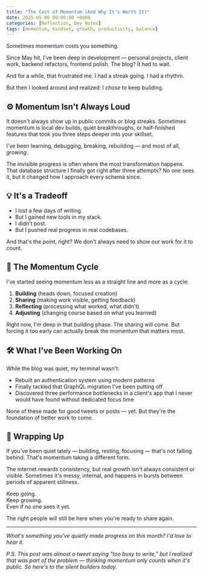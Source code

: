 ```yaml
---
title: "The Cost of Momentum (And Why It's Worth It)"
date: 2025-05-06 09:00:00 +0000
categories: [Reflection, Dev Notes]
tags: [momentum, mindset, growth, productivity, balance]
---
```


Sometimes momentum costs you something.

Since May hit, I've been deep in development — personal projects, client work, backend refactors, frontend polish. The blog? It had to wait.

And for a while, that frustrated me. I had a streak going. I had a rhythm.

But then I looked around and realized: I *chose* to keep building.

## ⚙️ Momentum Isn't Always Loud

It doesn't always show up in public commits or blog streaks. Sometimes momentum is local dev builds, quiet breakthroughs, or half-finished features that took you three steps deeper into your skillset.

I've been learning, debugging, breaking, rebuilding — and most of all, *growing*.

The invisible progress is often where the most transformation happens. That database structure I finally got right after three attempts? No one sees it, but it changed how I approach every schema since.

## 💡 It's a Tradeoff

- I lost a few days of writing.
- But I gained new tools in my stack.
- I didn't post.
- But I pushed real progress in real codebases.

And that's the point, right? We don't always need to show our work for it to count.

## 🔄 The Momentum Cycle

I've started seeing momentum less as a straight line and more as a cycle:

1. **Building** (heads down, focused creation)
2. **Sharing** (making work visible, getting feedback)
3. **Reflecting** (processing what worked, what didn't)
4. **Adjusting** (changing course based on what you learned)

Right now, I'm deep in that building phase. The sharing will come. But forcing it too early can actually break the momentum that matters most.

## 🛠️ What I've Been Working On

While the blog was quiet, my terminal wasn't:

- Rebuilt an authentication system using modern patterns
- Finally tackled that GraphQL migration I've been putting off
- Discovered three performance bottlenecks in a client's app that I never would have found without dedicated focus time

None of these made for good tweets or posts — yet. But they're the foundation of better work to come.

## 🧵 Wrapping Up

If you've been quiet lately — building, resting, focusing — that's not falling behind. That's momentum taking a different form.

The internet rewards consistency, but real growth isn't always consistent or visible. Sometimes it's messy, internal, and happens in bursts between periods of apparent stillness.

Keep going.  
Keep growing.  
Even if no one sees it yet.

The right people will still be here when you're ready to share again.

---

*What's something you've quietly made progress on this month? I'd love to hear it.*

*P.S. This post was almost a tweet saying "too busy to write," but I realized that was part of the problem — thinking momentum only counts when it's public. So here's to the silent builders today.*